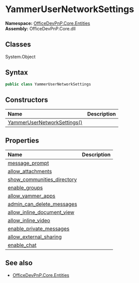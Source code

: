 # YammerUserNetworkSettings
  

**Namespace:** [OfficeDevPnP.Core.Entities](OfficeDevPnP.Core.Entities.md)  
**Assembly:** OfficeDevPnP.Core.dll  
## Classes
System.Object  
## Syntax
```C#
public class YammerUserNetworkSettings
```
## Constructors
|**Name**|**Description**|
|:-----|:-----|
| [YammerUserNetworkSettings()](YammerUserNetworkSettingsconstructor1details.md) | 
## Properties
|**Name**|**Description**|
|:-----|:-----|
| [message_prompt](YammerUserNetworkSettings.message_prompt.md) | 
| [allow_attachments](YammerUserNetworkSettings.allow_attachments.md) | 
| [show_communities_directory](YammerUserNetworkSettings.show_communities_directory.md) | 
| [enable_groups](YammerUserNetworkSettings.enable_groups.md) | 
| [allow_yammer_apps](YammerUserNetworkSettings.allow_yammer_apps.md) | 
| [admin_can_delete_messages](YammerUserNetworkSettings.admin_can_delete_messages.md) | 
| [allow_inline_document_view](YammerUserNetworkSettings.allow_inline_document_view.md) | 
| [allow_inline_video](YammerUserNetworkSettings.allow_inline_video.md) | 
| [enable_private_messages](YammerUserNetworkSettings.enable_private_messages.md) | 
| [allow_external_sharing](YammerUserNetworkSettings.allow_external_sharing.md) | 
| [enable_chat](YammerUserNetworkSettings.enable_chat.md) | 
## See also
- [OfficeDevPnP.Core.Entities](OfficeDevPnP.Core.Entities.md)
